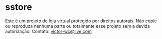 # sstore
Este é um projeto de loja virtual protegido por direitos autorais.
Não copie ou reproduza nenhuma parte ou totalmente esse projeto sem a devida autorização.
Contato: victor-wc@live.com
